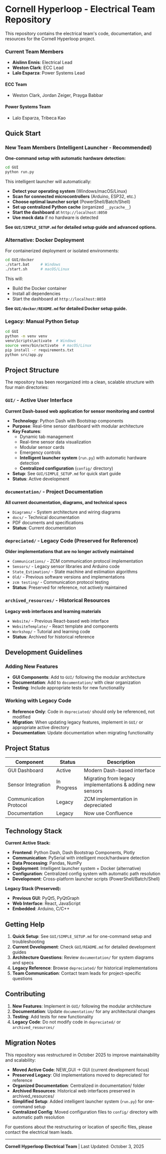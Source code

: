 # Cornell Hyperloop - Electrical Team Repository

This repository contains the electrical team's code, documentation, and resources for the Cornell Hyperloop project.

### Current Team Members
* **Aislinn Ennis**: Electrical Lead
* **Weston Clark**: ECC Lead
* **Lalo Esparza**: Power Systems Lead

#### ECC Team
* Weston Clark, Jordan Zeiger, Prayga Babbar
#### Power Systems Team  
* Lalo Esparza, Tribeca Kao


## Quick Start

### New Team Members (Intelligent Launcher - Recommended)
**One-command setup with automatic hardware detection:**

```bash
cd GUI
python run.py
```

This intelligent launcher will automatically:
-  **Detect your operating system** (Windows/macOS/Linux)
-  **Scan for connected microcontrollers** (Arduino, ESP32, etc.)
-  **Choose optimal launcher script** (PowerShell/Batch/Shell)
-  **Set up centralized Python cache** (organized `__pycache__`)
-  **Start the dashboard** at `http://localhost:8050`
-  **Use mock data** if no hardware is detected

**See `GUI/SIMPLE_SETUP.md` for detailed setup guide and advanced options.**

### Alternative: Docker Deployment
For containerized deployment or isolated environments:

```bash
cd GUI/docker
./start.bat     # Windows
./start.sh      # macOS/Linux
```

This will:
- Build the Docker container
- Install all dependencies
- Start the dashboard at `http://localhost:8050`

**See `GUI/docker/README.md` for detailed Docker setup guide.**

### Legacy: Manual Python Setup
```bash
cd GUI
python -m venv venv
venv\Scripts\activate  # Windows
source venv/bin/activate  # macOS/Linux
pip install -r requirements.txt
python src/app.py
```

## Project Structure

The repository has been reorganized into a clean, scalable structure with four main directories:

###  `GUI/` - Active User Interface
**Current Dash-based web application for sensor monitoring and control**
- **Technology**: Python Dash with Bootstrap components
- **Purpose**: Real-time sensor dashboard with modular architecture
- **Key Features**:
  - Dynamic tab management
  - Real-time sensor data visualization
  - Modular sensor cards
  - Emergency controls
  - **Intelligent launcher system** (`run.py`) with automatic hardware detection
  - **Centralized configuration** (`config/` directory)
- **Setup**: See `GUI/SIMPLE_SETUP.md` for quick start guide
- **Status**: Active development

### `documentation/` - Project Documentation
**All current documentation, diagrams, and technical specs**
- `Diagrams/` - System architecture and wiring diagrams
- `docs/` - Technical documentation
- PDF documents and specifications
- **Status**: Current documentation

### `depreciated/` - Legacy Code (Preserved for Reference)
**Older implementations that are no longer actively maintained**
- `Communications/` - ZCM communication protocol implementation
- `Sensors/` - Legacy sensor libraries and Arduino code
- `State_Estimation/` - State machine and estimation algorithms
- `Old/` - Previous software versions and implementations
- `zcm testing/` - Communication protocol testing
- **Status**: Preserved for reference, not actively maintained

### `archived_resources/` - Historical Resources
**Legacy web interfaces and learning materials**
- `Website/` - Previous React-based web interface
- `WebsiteTemplate/` - React template and components
- `Workshop/` - Tutorial and learning code
- **Status**: Archived for historical reference

## Development Guidelines

### Adding New Features
- **GUI Components**: Add to `GUI/` following the modular architecture
- **Documentation**: Add to `documentation/` with clear organization
- **Testing**: Include appropriate tests for new functionality

### Working with Legacy Code
- **Reference Only**: Code in `depreciated/` should only be referenced, not modified
- **Migration**: When updating legacy features, implement in `GUI/` or appropriate active directory
- **Documentation**: Update documentation when migrating functionality

## Project Status

| Component | Status | Description |
|-----------|--------|-------------|
| GUI Dashboard | Active | Modern Dash-based interface |
| Sensor Integration | In Progress | Migrating from legacy implementations & adding new sensors |
| Communication Protocol | Legacy | ZCM implementation in depreciated |
| Documentation | Legacy | Now use Confluence |

## Technology Stack

**Current Active Stack:**
- **Frontend**: Python Dash, Dash Bootstrap Components, Plotly
- **Communication**: PySerial with intelligent mock/hardware detection
- **Data Processing**: Pandas, NumPy
- **Deployment**: Intelligent launcher system + Docker (alternative)
- **Configuration**: Centralized config system with automatic path resolution
- **Development**: Cross-platform launcher scripts (PowerShell/Batch/Shell)

**Legacy Stack (Preserved):**
- **Previous GUI**: PyQt5, PyQtGraph
- **Web Interface**: React, JavaScript
- **Embedded**: Arduino, C/C++

## Getting Help

1. **Quick Setup**: See `GUI/SIMPLE_SETUP.md` for one-command setup and troubleshooting
2. **Current Development**: Check `GUI/README.md` for detailed development guides
3. **Architecture Questions**: Review `documentation/` for system diagrams and specs
4. **Legacy Reference**: Browse `depreciated/` for historical implementations
5. **Team Communication**: Contact team leads for project-specific questions

## Contributing

1. **New Features**: Implement in `GUI/` following the modular architecture
2. **Documentation**: Update `documentation/` for any architectural changes
3. **Testing**: Add tests for new functionality
4. **Legacy Code**: Do not modify code in `depreciated/` or `archived_resources/`

## Migration Notes

This repository was restructured in October 2025 to improve maintainability and scalability:

- **Moved Active Code**: NEW_GUI → GUI (current development focus)
- **Preserved Legacy**: Old implementations moved to depreciated/ for reference
- **Organized Documentation**: Centralized in documentation/ folder
- **Archived Resources**: Historical web interfaces preserved in archived_resources/
- **Simplified Setup**: Added intelligent launcher system (`run.py`) for one-command setup
- **Centralized Config**: Moved configuration files to `config/` directory with automatic path resolution

For questions about the restructuring or location of specific files, please contact the electrical team leads.

---

**Cornell Hyperloop Electrical Team** | Last Updated: October 3, 2025
    
